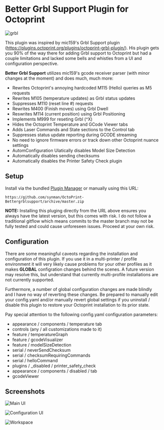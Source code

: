 # Better Grbl Support Plugin for Octoprint

![grbl](https://raw.githubusercontent.com/gnea/gnea-Media/master/Grbl%20Logo/Grbl%20Logo%20250px.png)

This plugin was inspired by mic159's Grbl Support plugin (https://plugins.octoprint.org/plugins/octoprint-grbl-plugin/).  His plugin gets you 90% of the way there for adding Grbl support to Octoprint but had a couple limitations and lacked some bells and whistles from a UI and configuration perspective.

**Better Grbl Support** utilizes mic159's gcode receiver parser (with minor changes at the moment) and does much, much more:

* Rewrites Octoprint's annoying hardcoded M115 (Hello) queries as M5 requests
* Rewrites M105 (temperature updates) as Grbl status updates
* Suppresses M110 (reset line #) requests
* Rewrites M400 (Finish moves) using Grbl Dwell
* Reswrites M114 (current position) using Grbl Positioning
* Implements M999 for reseting Grbl (^X)
* Hides the Octoprint Temperature and GCode Viewer tabs
* Adds Laser Commands and State sections to the Control tab
* Suppresses status update reporting during GCODE streaming
* No need to ignore firmware errors or track down other Octoprint nuance settings
* AutomConfiguration UIatically disables Model Size Detection
* Automatically disables sending checksums
* Automatically disables the Printer Safety Check plugin

## Setup

Install via the bundled [Plugin Manager](https://github.com/foosel/OctoPrint/wiki/Plugin:-Plugin-Manager)
or manually using this URL:

    https://github.com/synman/OctoPrint-Bettergrblsupport/archive/master.zip

**NOTE:** Installing this pluging directly from the URL above ensures you always have the latest version, but this comes with risk.  I do not follow a traditional gitflow which means commits to the master branch may not be fully tested and could cause unforeseen issues. Proceed at your own risk.  

## Configuration

There are some meaningful caveots regarding the installation and configuration of this plugin.  If you use it in a multi-printer / profile environment it will very likely cause problems for your other profiles as it makes **GLOBAL** configration changes behind the scenes.  A future version may resolve this, but understand that currently multi-profile installations are not currently supported.

Furthermore, a number of global configuration changes are made blindly and I have no way of reverting these changes.  Be prepared to manually edit your config.yaml and/or manually revert global settings if you uninstall / disable this plugin to restore your Octoprint installation to its prior state.

Pay special attention to the following config.yaml configuration parameters:

* appearance / components / temperature tab
* controls (any / all customizations made to it)
* feature / temperatureGraph
* feature / gcodeVisualizer
* feature / modelSizeDetection
* serial / neverSendChecksum
* serial / checksumRequiringCommands
* serial / helloCommand
* plugins / _disabled / printer_safety_check
* appearance / components / disabled / tab 
* gcodeViewer

## Screenshots

![Main UI](https://github.com/synman/Octoprint-Bettergrblsupport/blob/master/extras/Screen%20Shot%202019-03-23%20at%209.52.24%20PM.png?raw=true)

![Configuration UI](https://github.com/synman/Octoprint-Bettergrblsupport/blob/master/extras/Screen%20Shot%202019-03-23%20at%209.51.54%20PM.png?raw=true)

![Workspace](https://github.com/synman/Octoprint-Bettergrblsupport/blob/master/extras/IMG_20190323_214259.jpg?raw=true)
